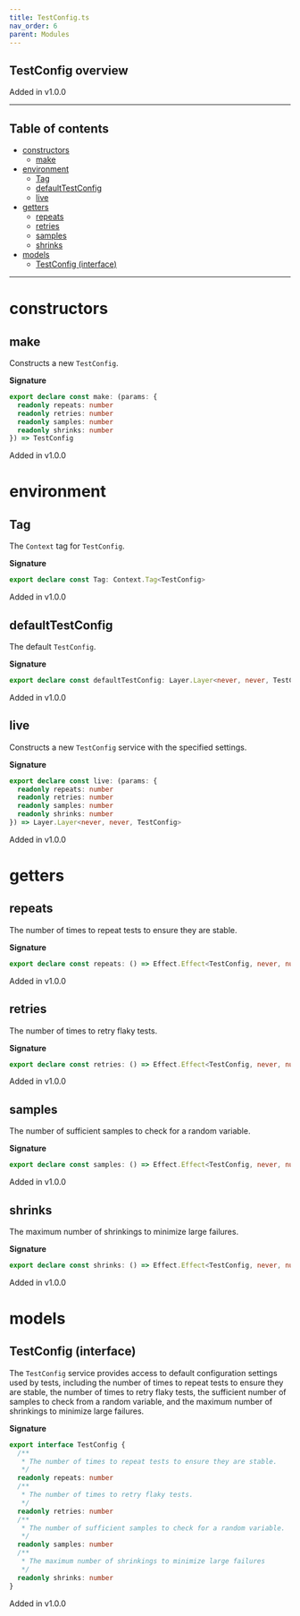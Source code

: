 ```yaml
---
title: TestConfig.ts
nav_order: 6
parent: Modules
---
```


## TestConfig overview

Added in v1.0.0

---

<h2 class="text-delta">Table of contents</h2>

- [constructors](#constructors)
  - [make](#make)
- [environment](#environment)
  - [Tag](#tag)
  - [defaultTestConfig](#defaulttestconfig)
  - [live](#live)
- [getters](#getters)
  - [repeats](#repeats)
  - [retries](#retries)
  - [samples](#samples)
  - [shrinks](#shrinks)
- [models](#models)
  - [TestConfig (interface)](#testconfig-interface)

---

# constructors

## make

Constructs a new `TestConfig`.

**Signature**

```ts
export declare const make: (params: {
  readonly repeats: number
  readonly retries: number
  readonly samples: number
  readonly shrinks: number
}) => TestConfig
```

Added in v1.0.0

# environment

## Tag

The `Context` tag for `TestConfig`.

**Signature**

```ts
export declare const Tag: Context.Tag<TestConfig>
```

Added in v1.0.0

## defaultTestConfig

The default `TestConfig`.

**Signature**

```ts
export declare const defaultTestConfig: Layer.Layer<never, never, TestConfig>
```

Added in v1.0.0

## live

Constructs a new `TestConfig` service with the specified settings.

**Signature**

```ts
export declare const live: (params: {
  readonly repeats: number
  readonly retries: number
  readonly samples: number
  readonly shrinks: number
}) => Layer.Layer<never, never, TestConfig>
```

Added in v1.0.0

# getters

## repeats

The number of times to repeat tests to ensure they are stable.

**Signature**

```ts
export declare const repeats: () => Effect.Effect<TestConfig, never, number>
```

Added in v1.0.0

## retries

The number of times to retry flaky tests.

**Signature**

```ts
export declare const retries: () => Effect.Effect<TestConfig, never, number>
```

Added in v1.0.0

## samples

The number of sufficient samples to check for a random variable.

**Signature**

```ts
export declare const samples: () => Effect.Effect<TestConfig, never, number>
```

Added in v1.0.0

## shrinks

The maximum number of shrinkings to minimize large failures.

**Signature**

```ts
export declare const shrinks: () => Effect.Effect<TestConfig, never, number>
```

Added in v1.0.0

# models

## TestConfig (interface)

The `TestConfig` service provides access to default configuration settings
used by tests, including the number of times to repeat tests to ensure
they are stable, the number of times to retry flaky tests, the sufficient
number of samples to check from a random variable, and the maximum number of
shrinkings to minimize large failures.

**Signature**

```ts
export interface TestConfig {
  /**
   * The number of times to repeat tests to ensure they are stable.
   */
  readonly repeats: number
  /**
   * The number of times to retry flaky tests.
   */
  readonly retries: number
  /**
   * The number of sufficient samples to check for a random variable.
   */
  readonly samples: number
  /**
   * The maximum number of shrinkings to minimize large failures
   */
  readonly shrinks: number
}
```

Added in v1.0.0
